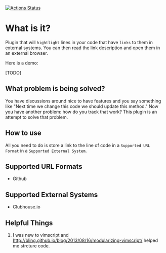 [![Actions Status](https://github.com/tgsoverly/watupdoc.vim/workflows/CI/badge.svg)](https://github.com/tgsoverly/watupdoc.vim/actions)

# What is it?

Plugin that will `hightlight` lines in your code that have `links` to them in external systems.
You can then read the link description and open them in an external browser.

Here is a demo:

[TODO]

## What problem is being solved?

You have discussions around nice to have features and you say something like "Next time we change this code we should update this method."  Now you have another problem: how do you track that work?  This plugin is an attempt to solve that problem.

## How to use

All you need to do is store a link to the line of code in a `Supported URL Format` in a `Supported External System`.

## Supported URL Formats

* Github

## Supported External Systems

* Clubhouse.io

## Helpful Things

1. I was new to vimscript and http://bling.github.io/blog/2013/08/16/modularizing-vimscript/ helped me strcture code.
